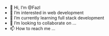 - 👋 Hi, I’m @Fazl
- 👀 I’m interested in web development
- 🌱 I’m currently learning full stack development
- 💞️ I’m looking to collaborate on ...
- 📫 How to reach me ...

<!---
Fazll/Fazll is a ✨ special ✨ repository because its `README.md` (this file) appears on your GitHub profile.
You can click the Preview link to take a look at your changes.
--->
